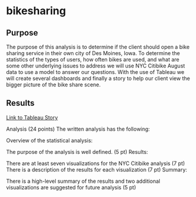# bikesharing

## Purpose
The purpose of this analysis is to determine if the client should open a bike sharing service in their own city of Des Moines, Iowa. To determine the statistics of the types of users, how often bikes are used, and what are some other underlying issues to address we will use NYC Citibike August data to use a model to answer our questions. With the use of Tableau we will create several dashboards and finally a story to help our client view the bigger picture of the bike share scene.

## Results

[Link to Tableau Story](https://public.tableau.com/app/profile/vanessa.neang6287/viz/ChallengeProject_16700985738970/CitiBikeStory)

Analysis (24 points)
The written analysis has the following:

Overview of the statistical analysis:

The purpose of the analysis is well defined. (5 pt)
Results:

There are at least seven visualizations for the NYC Citibike analysis (7 pt)
There is a description of the results for each visualization (7 pt)
Summary:

There is a high-level summary of the results and two additional visualizations are suggested for future analysis (5 pt)
